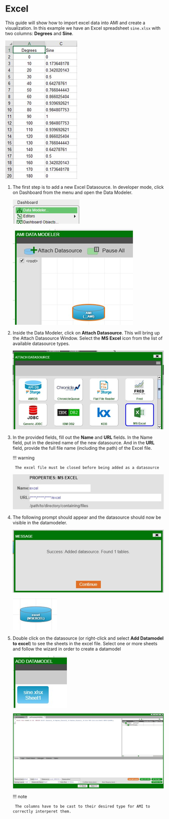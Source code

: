 # Excel

This guide will show how to import excel data into AMI and create a visualization. In this example we have an Excel spreadsheet `sine.xlsx` with two columns: **Degrees** and **Sine**.

![](../resources/legacy_mediawiki/Guides.Excel.01.jpg "Guides.Excel.01.jpg")

1. The first step is to add a new Excel Datasource. In developer mode, click on Dashboard from the menu and open the Data Modeler.

	![](../resources/legacy_mediawiki/Guides.Excel.02.jpg "Guides.Excel.02.jpg")
	
	![](../resources/legacy_mediawiki/Guides.Excel.03.jpg "Guides.Excel.03.jpg")

1. Inside the Data Modeler, click on **Attach Datasource**. This will bring up the Attach Datasource Window. Select the **MS Excel** icon from the list of available datasource types.

	![](../resources/legacy_mediawiki/Guides.Excel.04.jpg "Guides.Excel.04.jpg")

1. In the provided fields, fill out the **Name** and **URL** fields. In the Name field, put in the desired name of the new datasource. And in the **URL** field, provide the full file name (including the path) of the Excel file.

	!!! warning
		
		The excel file must be closed before being added as a datasource
	
	![](../resources/legacy_mediawiki/Guides.Excel.05.jpg "Guides.Excel.05.jpg")

1. The following prompt should appear and the datasource should now be visible in the datamodeler.

	![](../resources/legacy_mediawiki/Guides.Excel.06.jpg "Guides.Excel.06.jpg")

	![](../resources/legacy_mediawiki/Guides.Excel.07.jpg "Guides.Excel.07.jpg")

1. Double click on the datasource (or right-click and select **Add Datamodel to excel**) to see the sheets in the excel file. Select one or more sheets and follow the wizard in order to create a datamodel

	![](../resources/legacy_mediawiki/Guides.Excel.08.jpg "Guides.Excel.08.jpg")

	![](../resources/legacy_mediawiki/Guides.Excel.12.jpg "Guides.Excel.12.jpg")

	!!! note
		
		The columns have to be cast to their desired type for AMI to correctly interperet them.